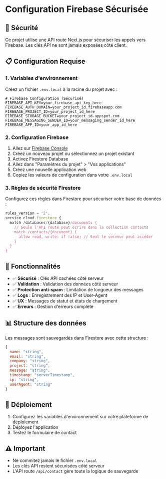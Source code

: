 # Configuration Firebase Sécurisée

## 🔐 Sécurité

Ce projet utilise une API route Next.js pour sécuriser les appels vers Firebase. Les clés API ne sont jamais exposées côté client.

## 📋 Configuration Requise

### 1. Variables d'environnement

Créez un fichier `.env.local` à la racine du projet avec :

```env
# Firebase Configuration (Sécurisé)
FIREBASE_API_KEY=your_firebase_api_key_here
FIREBASE_AUTH_DOMAIN=your_project_id.firebaseapp.com
FIREBASE_PROJECT_ID=your_project_id_here
FIREBASE_STORAGE_BUCKET=your_project_id.appspot.com
FIREBASE_MESSAGING_SENDER_ID=your_messaging_sender_id_here
FIREBASE_APP_ID=your_app_id_here
```

### 2. Configuration Firebase

1. Allez sur [Firebase Console](https://console.firebase.google.com/)
2. Créez un nouveau projet ou sélectionnez un projet existant
3. Activez Firestore Database
4. Allez dans "Paramètres du projet" > "Vos applications"
5. Créez une nouvelle application web
6. Copiez les valeurs de configuration dans votre `.env.local`

### 3. Règles de sécurité Firestore

Configurez ces règles dans Firestore pour sécuriser votre base de données :

```javascript
rules_version = '2';
service cloud.firestore {
  match /databases/{database}/documents {
    // Seule l'API route peut écrire dans la collection contacts
    match /contacts/{document} {
      allow read, write: if false; // Seul le serveur peut accéder
    }
  }
}
```

## 🚀 Fonctionnalités

- ✅ **Sécurisé** : Clés API cachées côté serveur
- ✅ **Validation** : Validation des données côté serveur
- ✅ **Protection anti-spam** : Limitation de longueur des messages
- ✅ **Logs** : Enregistrement des IP et User-Agent
- ✅ **UX** : Messages de statut et états de chargement
- ✅ **Erreurs** : Gestion d'erreurs complète

## 📊 Structure des données

Les messages sont sauvegardés dans Firestore avec cette structure :

```javascript
{
  name: "string",
  email: "string",
  company: "string",
  project: "string", 
  message: "string",
  timestamp: "serverTimestamp",
  ip: "string",
  userAgent: "string"
}
```

## 🔧 Déploiement

1. Configurez les variables d'environnement sur votre plateforme de déploiement
2. Déployez l'application
3. Testez le formulaire de contact

## ⚠️ Important

- Ne commitez jamais le fichier `.env.local`
- Les clés API restent sécurisées côté serveur
- L'API route `/api/contact` gère toute la logique de sauvegarde
